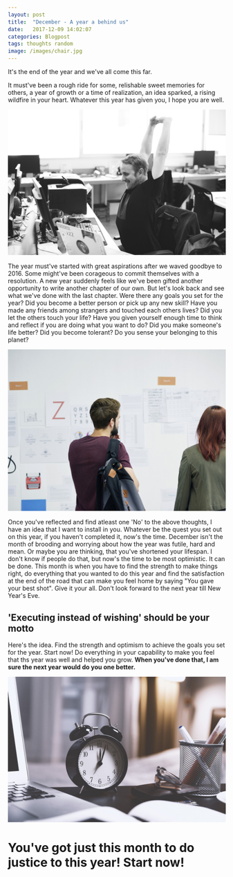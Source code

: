 ```yaml
---
layout: post
title:  "December - A year a behind us"
date:   2017-12-09 14:02:07
categories: Blogpost
tags: thoughts random
image: /images/chair.jpg
---
```

It's the end of the year and we've all come this far.

It must've been a rough ride for some, relishable sweet memories for others, a year of growth or a time of realization, an idea sparked, a rising wildfire in your heart. Whatever this year has given you, I hope you are well.

![Aspiration and achievement](/images/adult.jpg)

The year must've started with great aspirations after we waved goodbye to 2016. Some might've been corageous to commit themselves with a resolution. A new year suddenly feels like we've been gifted another opportunity to write another chapter of our own. But let's look back and see what we've done with the last chapter. Were there any goals you set for the year? Did you become a better person or pick up any new skill? Have you made any friends among strangers and touched each others lives? Did you let the others touch your life? Have you given yourself enough time to think and reflect if you are doing what you want to do? Did you make someone's life better? Did you become tolerant? Do you sense your belonging to this planet?

![Apple Watch](/images/brainstorming.jpg)

Once you've reflected and find atleast one 'No' to the above thoughts, I have an idea that I want to install in you. Whatever be the quest you set out on this year, if you haven't completed it, now's the time. December isn't the month of brooding and worrying about how the year was futile, hard and mean. Or maybe you are thinking, that you've shortened your lifespan. I don't know if people do that, but now's the time to be most optimistic. It can be done. This month is when you have to find the strength to make things right, do everything that you wanted to do this year and find the satisfaction at the end of the road that can make you feel home by saying "You gave your best shot". Give it your all. Don't look forward to the next year till New Year's Eve. 
<h2>'Executing instead of wishing' should be your motto</h2>
Here's the idea. Find the strength and optimism to achieve the goals you set for the year. Start now! Do everything in your capability to make you feel that ths year was well and helped you grow. <b>When you've done that, I am sure the next year would do you one better.</b>

![Apple Watch](/images/time.jpg)

<h1>You've got just this month to do justice to this year! Start now!</h1>
